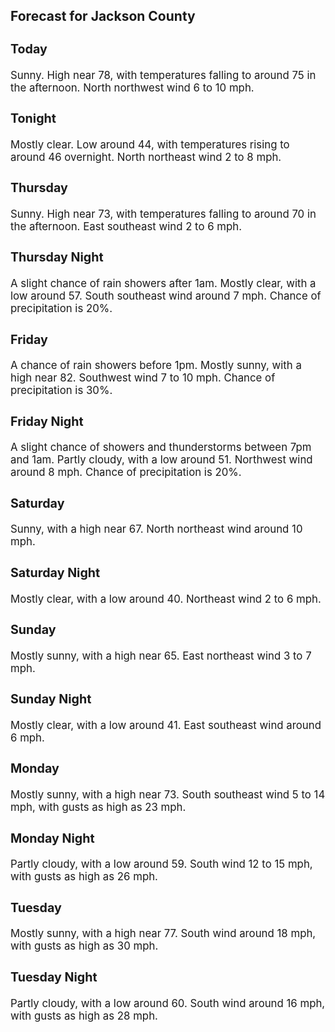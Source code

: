 <div>
   <h2>Forecast for Jackson County</h2>
   <p>
      <div style="font-size:120%">
         <h3>Today</h3>Sunny. High near 78, with temperatures falling to around 75 in the afternoon. North northwest wind 6 to 10 mph.<br></div>
   </p>
   <p>
      <div style="font-size:120%">
         <h3>Tonight</h3>Mostly clear. Low around 44, with temperatures rising to around 46 overnight. North northeast wind 2 to 8 mph.<br></div>
   </p>
   <p>
      <div style="font-size:120%">
         <h3>Thursday</h3>Sunny. High near 73, with temperatures falling to around 70 in the afternoon. East southeast wind 2 to 6 mph.<br></div>
   </p>
   <p>
      <div style="font-size:120%">
         <h3>Thursday Night</h3>A slight chance of rain showers after 1am. Mostly clear, with a low around 57. South southeast wind around 7 mph. Chance of
         precipitation is 20%.<br></div>
   </p>
   <p>
      <div style="font-size:120%">
         <h3>Friday</h3>A chance of rain showers before 1pm. Mostly sunny, with a high near 82. Southwest wind 7 to 10 mph. Chance of precipitation
         is 30%.<br></div>
   </p>
   <p>
      <div style="font-size:120%">
         <h3>Friday Night</h3>A slight chance of showers and thunderstorms between 7pm and 1am. Partly cloudy, with a low around 51. Northwest wind around
         8 mph. Chance of precipitation is 20%.<br></div>
   </p>
   <p>
      <div style="font-size:120%">
         <h3>Saturday</h3>Sunny, with a high near 67. North northeast wind around 10 mph.<br></div>
   </p>
   <p>
      <div style="font-size:120%">
         <h3>Saturday Night</h3>Mostly clear, with a low around 40. Northeast wind 2 to 6 mph.<br></div>
   </p>
   <p>
      <div style="font-size:120%">
         <h3>Sunday</h3>Mostly sunny, with a high near 65. East northeast wind 3 to 7 mph.<br></div>
   </p>
   <p>
      <div style="font-size:120%">
         <h3>Sunday Night</h3>Mostly clear, with a low around 41. East southeast wind around 6 mph.<br></div>
   </p>
   <p>
      <div style="font-size:120%">
         <h3>Monday</h3>Mostly sunny, with a high near 73. South southeast wind 5 to 14 mph, with gusts as high as 23 mph.<br></div>
   </p>
   <p>
      <div style="font-size:120%">
         <h3>Monday Night</h3>Partly cloudy, with a low around 59. South wind 12 to 15 mph, with gusts as high as 26 mph.<br></div>
   </p>
   <p>
      <div style="font-size:120%">
         <h3>Tuesday</h3>Mostly sunny, with a high near 77. South wind around 18 mph, with gusts as high as 30 mph.<br></div>
   </p>
   <p>
      <div style="font-size:120%">
         <h3>Tuesday Night</h3>Partly cloudy, with a low around 60. South wind around 16 mph, with gusts as high as 28 mph.<br></div>
   </p>
</div>